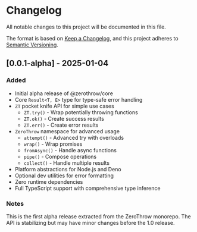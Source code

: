 # Changelog

All notable changes to this project will be documented in this file.

The format is based on [Keep a Changelog](https://keepachangelog.com/en/1.0.0/),
and this project adheres to [Semantic Versioning](https://semver.org/spec/v2.0.0.html).

## [0.0.1-alpha] - 2025-01-04

### Added

- Initial alpha release of @zerothrow/core
- Core `Result<T, E>` type for type-safe error handling
- `ZT` pocket knife API for simple use cases
  - `ZT.try()` - Wrap potentially throwing functions
  - `ZT.ok()` - Create success results
  - `ZT.err()` - Create error results
- `ZeroThrow` namespace for advanced usage
  - `attempt()` - Advanced try with overloads
  - `wrap()` - Wrap promises
  - `fromAsync()` - Handle async functions
  - `pipe()` - Compose operations
  - `collect()` - Handle multiple results
- Platform abstractions for Node.js and Deno
- Optional dev utilities for error formatting
- Zero runtime dependencies
- Full TypeScript support with comprehensive type inference

### Notes

This is the first alpha release extracted from the ZeroThrow monorepo. The API is stabilizing but may have minor changes before the 1.0 release.